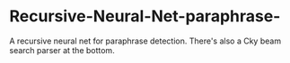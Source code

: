 # Recursive-Neural-Net-paraphrase-
A recursive neural net for paraphrase detection. There's also a Cky beam search parser at the bottom.

